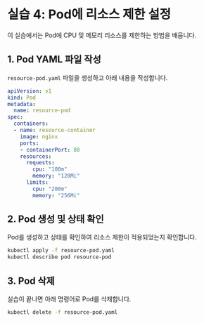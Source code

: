 
# 실습 4: Pod에 리소스 제한 설정

이 실습에서는 Pod에 CPU 및 메모리 리소스를 제한하는 방법을 배웁니다.

## 1. Pod YAML 파일 작성

`resource-pod.yaml` 파일을 생성하고 아래 내용을 작성합니다.

```yaml
apiVersion: v1
kind: Pod
metadata:
  name: resource-pod
spec:
  containers:
  - name: resource-container
    image: nginx
    ports:
    - containerPort: 80
    resources:
      requests:
        cpu: "100m"
        memory: "128Mi"
      limits:
        cpu: "200m"
        memory: "256Mi"
```

## 2. Pod 생성 및 상태 확인

Pod를 생성하고 상태를 확인하여 리소스 제한이 적용되었는지 확인합니다.

```bash
kubectl apply -f resource-pod.yaml
kubectl describe pod resource-pod
```

## 3. Pod 삭제

실습이 끝나면 아래 명령어로 Pod를 삭제합니다.

```bash
kubectl delete -f resource-pod.yaml
```
